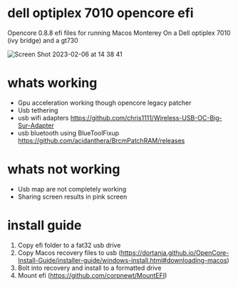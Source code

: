 # dell optiplex 7010 opencore efi
Opencore 0.8.8 efi files for running Macos Monterey
On a Dell optiplex 7010 (ivy bridge) and a gt730


![Screen Shot 2023-02-06 at 14 38 41](https://user-images.githubusercontent.com/82539917/217002950-1af17a5c-9f85-4214-883b-5bdbdfbcdf13.png)



# whats working
- Gpu acceleration working though opencore legacy patcher 
- Usb tethering 
- usb wifi adapters https://github.com/chris1111/Wireless-USB-OC-Big-Sur-Adapter
- usb bluetooth using BlueToolFixup https://github.com/acidanthera/BrcmPatchRAM/releases


# whats not working
- Usb map are not completely working
- Sharing screen results in pink screen


# install guide
1. Copy efi folder to a fat32 usb drive
2. Copy Macos recovery files to usb (https://dortania.github.io/OpenCore-Install-Guide/installer-guide/windows-install.html#downloading-macos)
3. Bolt into recovery and install to a formatted drive
4. Mount efi (https://github.com/corpnewt/MountEFI)
